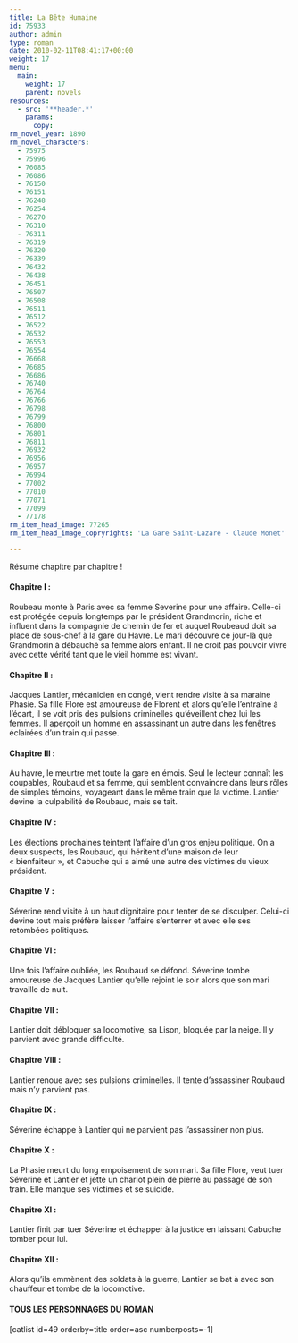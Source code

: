 ```yaml
---
title: La Bête Humaine
id: 75933
author: admin
type: roman
date: 2010-02-11T08:41:17+00:00
weight: 17
menu:
  main:
    weight: 17
    parent: novels
resources:
  - src: '**header.*'
    params:
      copy:
rm_novel_year: 1890
rm_novel_characters:
  - 75975
  - 75996
  - 76085
  - 76086
  - 76150
  - 76151
  - 76248
  - 76254
  - 76270
  - 76310
  - 76311
  - 76319
  - 76320
  - 76339
  - 76432
  - 76438
  - 76451
  - 76507
  - 76508
  - 76511
  - 76512
  - 76522
  - 76532
  - 76553
  - 76554
  - 76668
  - 76685
  - 76686
  - 76740
  - 76764
  - 76766
  - 76798
  - 76799
  - 76800
  - 76801
  - 76811
  - 76932
  - 76956
  - 76957
  - 76994
  - 77002
  - 77010
  - 77071
  - 77099
  - 77178
rm_item_head_image: 77265
rm_item_head_image_copryrights: 'La Gare Saint-Lazare - Claude Monet'

---
```

<div class="resumechap">
  <p>
    Résumé chapitre par chapitre !
  </p>
  
  <h4>
    Chapitre I :
  </h4>
  
  <p>
    Roubeau monte à Paris avec sa femme Severine pour une affaire. Celle-ci est protégée depuis longtemps par le président Grandmorin, riche et influent dans la compagnie de chemin de fer et auquel Roubeaud doit sa place de sous-chef à la gare du Havre. Le mari découvre ce jour-là que Grandmorin à débauché sa femme alors enfant. Il ne croit pas pouvoir vivre avec cette vérité tant que le vieil homme est vivant.
  </p>
  
  <h4>
    Chapitre II :
  </h4>
  
  <p>
    Jacques Lantier, mécanicien en congé, vient rendre visite à sa maraine Phasie. Sa fille Flore est amoureuse de Florent et alors qu&rsquo;elle l&rsquo;entraîne à l&rsquo;écart, il se voit pris des pulsions criminelles qu&rsquo;éveillent chez lui les femmes. Il aperçoit un homme en assassinant un autre dans les fenêtres éclairées d&rsquo;un train qui passe.
  </p>
  
  <h4>
    Chapitre III :
  </h4>
  
  <p>
    Au havre, le meurtre met toute la gare en émois. Seul le lecteur connaît les coupables, Roubaud et sa femme, qui semblent convaincre dans leurs rôles de simples témoins, voyageant dans le même train que la victime. Lantier devine la culpabilité de Roubaud, mais se tait.
  </p>
  
  <h4>
    Chapitre IV :
  </h4>
  
  <p>
    Les élections prochaines teintent l&rsquo;affaire d&rsquo;un gros enjeu politique. On a deux suspects, les Roubaud, qui héritent d&rsquo;une maison de leur &laquo;&nbsp;bienfaiteur&nbsp;&raquo;, et Cabuche qui a aimé une autre des victimes du vieux président.
  </p>
  
  <h4>
    Chapitre V :
  </h4>
  
  <p>
    Séverine rend visite à un haut dignitaire pour tenter de se disculper. Celui-ci devine tout mais préfère laisser l&rsquo;affaire s&rsquo;enterrer et avec elle ses retombées politiques.
  </p>
  
  <h4>
    Chapitre VI :
  </h4>
  
  <p>
    Une fois l&rsquo;affaire oubliée, les Roubaud se défond. Séverine tombe amoureuse de Jacques Lantier qu&rsquo;elle rejoint le soir alors que son mari travaille de nuit.
  </p>
  
  <h4>
    Chapitre VII :
  </h4>
  
  <p>
    Lantier doit débloquer sa locomotive, sa Lison, bloquée par la neige. Il y parvient avec grande difficulté.
  </p>
  
  <h4>
    Chapitre VIII :
  </h4>
  
  <p>
    Lantier renoue avec ses pulsions criminelles. Il tente d&rsquo;assassiner Roubaud mais n&rsquo;y parvient pas.
  </p>
  
  <h4>
    Chapitre IX :
  </h4>
  
  <p>
    Séverine échappe à Lantier qui ne parvient pas l&rsquo;assassiner non plus.
  </p>
  
  <h4>
    Chapitre X :
  </h4>
  
  <p>
    La Phasie meurt du long empoisement de son mari. Sa fille Flore, veut tuer Séverine et Lantier et jette un chariot plein de pierre au passage de son train. Elle manque ses victimes et se suicide.
  </p>
  
  <h4>
    Chapitre XI :
  </h4>
  
  <p>
    Lantier finit par tuer Séverine et échapper à la justice en laissant Cabuche tomber pour lui.
  </p>
  
  <h4>
    Chapitre XII :
  </h4>
  
  <p>
    Alors qu&rsquo;ils emmènent des soldats à la guerre, Lantier se bat à avec son chauffeur et tombe de la locomotive.
  </p>
</div>

<div class="bottomlinks">
  <h4>
    TOUS LES PERSONNAGES DU ROMAN
  </h4>
  
  <p>
    [catlist id=49 orderby=title order=asc numberposts=-1]
  </p>
</div>

